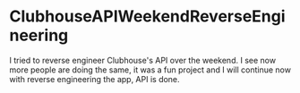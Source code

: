 # ClubhouseAPIWeekendReverseEngineering
I tried to reverse engineer Clubhouse's API over the weekend. I see now more people are doing the same, it was a fun project and I will continue now with reverse engineering the app, API is done. 
